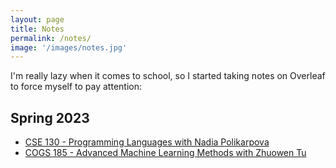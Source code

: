```yaml
---
layout: page
title: Notes
permalink: /notes/
image: '/images/notes.jpg'
---
```


<p>I'm really lazy when it comes to school, so I started taking notes on Overleaf to force myself to pay attention:</p>
<h2>Spring 2023</h2>
<ul>
  <li><a href="{{site.baseurl}}/notes/CSE_130.pdf">CSE 130 - Programming Languages with Nadia Polikarpova</a></li>
  <li><a href="{{site.baseurl}}/notes/COGS_185.pdf">COGS 185 - Advanced Machine Learning Methods with Zhuowen Tu</a></li>
</ul>